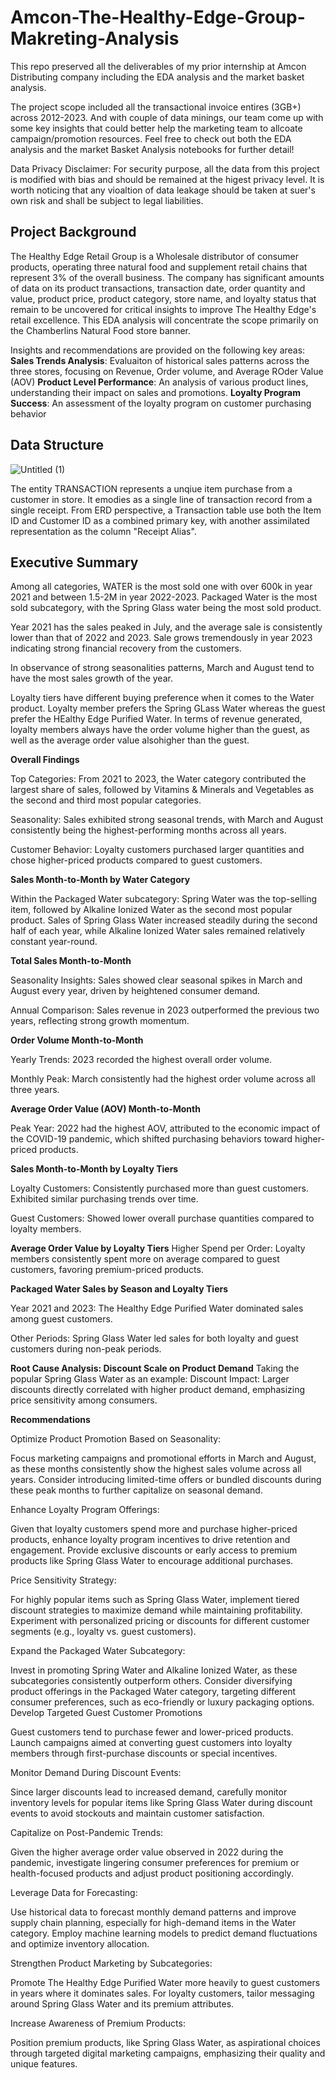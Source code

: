 # Amcon-The-Healthy-Edge-Group-Makreting-Analysis
This repo preserved all the deliverables of my prior internship at Amcon Distributing company including the EDA analysis and the market basket analysis.

The project scope included all the transactional invoice entires (3GB+) across 2012-2023. And with couple of data minings, our team come up with some key insights that could better help the marketing team to allcoate campaign/promotion resources. Feel free to check out both the EDA analysis and the market Basket Analysis notebooks for further detail!

Data Privacy Disclaimer: For security purpose, all the data from this project is modified with bias and should be remained at the higest privacy level. It is worth noticing that any vioaltion of data leakage should be taken at suer's own risk and shall be subject to legal liabilities.

## **Project Background**

The Healthy Edge Retail Group is a Wholesale distributor of consumer products, operating three natural food and supplement retail chains that represent 3% of the overall business.
The company has significant amounts of data on its product transactions, transaction date, order quantity and value, product price, product category, store name, and loyalty status that remain to be uncovered for critical insights to improve The Healthy Edge's retail excellence. This EDA analysis will concentrate the scope primarily on the Chamberlins Natural Food store banner. 

Insights and recommendations are provided on the following key areas:
**Sales Trends Analysis**: Evaluaiton of historical sales patterns across the three stores, focusing on Revenue, Order volume, and Average ROder Value (AOV)
**Product Level Performance**: An analysis of various product lines, understanding their impact on sales and promotions.
**Loyalty Program Success**: An assessment of the loyalty program on customer purchasing behavior

## **Data Structure**
![Untitled (1)](https://github.com/user-attachments/assets/805fea83-5291-4eeb-8524-384305be85df)

The entity TRANSACTION represents a unqiue item purchase from a customer in store. It emodies as a single line of transaction record from a single receipt. From ERD perspective, a Transaction table use both the Item ID and Customer ID as a combined primary key, with another assimilated representation as the column "Receipt Alias".

## **Executive Summary**

Among all categories, WATER is the most sold one with over  600k in year 2021 and between 1.5-2M in year 2022-2023. Packaged Water is the most sold subcategory, with the Spring Glass water being the most sold product. 

Year 2021 has the sales peaked in July, and the average sale is consistently lower than that of 2022 and 2023. Sale grows tremendously in year 2023 indicating strong financial recovery from the customers. 

In observance of strong seasonalities patterns, March and August tend to have the most sales growth of the year. 

Loyalty tiers have different buying preference when it comes to the Water product. Loyalty member prefers the Spring GLass Water whereas the guest prefer the HEalthy Edge Purified Water.
In terms of revenue generated, loyalty members always have the order volume higher than the guest, as well as the average order value alsohigher than the guest.

**Overall Findings**

Top Categories: From 2021 to 2023, the Water category contributed the largest share of sales, followed by Vitamins & Minerals and Vegetables as the second and third most popular categories.

Seasonality: Sales exhibited strong seasonal trends, with March and August consistently being the highest-performing months across all years.

Customer Behavior: Loyalty customers purchased larger quantities and chose higher-priced products compared to guest customers.

**Sales Month-to-Month by Water Category**

Within the Packaged Water subcategory:
Spring Water was the top-selling item, followed by Alkaline Ionized Water as the second most popular product.
Sales of Spring Glass Water increased steadily during the second half of each year, while Alkaline Ionized Water sales remained relatively constant year-round.

**Total Sales Month-to-Month**

Seasonality Insights: Sales showed clear seasonal spikes in March and August every year, driven by heightened consumer demand.

Annual Comparison: Sales revenue in 2023 outperformed the previous two years, reflecting strong growth momentum.

**Order Volume Month-to-Month**

Yearly Trends: 2023 recorded the highest overall order volume.

Monthly Peak: March consistently had the highest order volume across all three years.

**Average Order Value (AOV) Month-to-Month**

Peak Year: 2022 had the highest AOV, attributed to the economic impact of the COVID-19 pandemic, which shifted purchasing behaviors toward higher-priced products.

**Sales Month-to-Month by Loyalty Tiers**

Loyalty Customers:
Consistently purchased more than guest customers.
Exhibited similar purchasing trends over time.

Guest Customers:
Showed lower overall purchase quantities compared to loyalty members.

**Average Order Value by Loyalty Tiers**
Higher Spend per Order: Loyalty members consistently spent more on average compared to guest customers, favoring premium-priced products.

**Packaged Water Sales by Season and Loyalty Tiers**

Year 2021 and 2023:
The Healthy Edge Purified Water dominated sales among guest customers.

Other Periods:
Spring Glass Water led sales for both loyalty and guest customers during non-peak periods.

**Root Cause Analysis: Discount Scale on Product Demand**
Taking the popular Spring Glass Water as an example:
Discount Impact: Larger discounts directly correlated with higher product demand, emphasizing price sensitivity among consumers.

**Recommendations**

Optimize Product Promotion Based on Seasonality:

Focus marketing campaigns and promotional efforts in March and August, as these months consistently show the highest sales volume across all years.
Consider introducing limited-time offers or bundled discounts during these peak months to further capitalize on seasonal demand.

Enhance Loyalty Program Offerings:

Given that loyalty customers spend more and purchase higher-priced products, enhance loyalty program incentives to drive retention and engagement.
Provide exclusive discounts or early access to premium products like Spring Glass Water to encourage additional purchases.

Price Sensitivity Strategy:

For highly popular items such as Spring Glass Water, implement tiered discount strategies to maximize demand while maintaining profitability.
Experiment with personalized pricing or discounts for different customer segments (e.g., loyalty vs. guest customers).

Expand the Packaged Water Subcategory:

Invest in promoting Spring Water and Alkaline Ionized Water, as these subcategories consistently outperform others.
Consider diversifying product offerings in the Packaged Water category, targeting different consumer preferences, such as eco-friendly or luxury packaging options.
Develop Targeted Guest Customer Promotions

Guest customers tend to purchase fewer and lower-priced products. Launch campaigns aimed at converting guest customers into loyalty members through first-purchase discounts or special incentives.

Monitor Demand During Discount Events:

Since larger discounts lead to increased demand, carefully monitor inventory levels for popular items like Spring Glass Water during discount events to avoid stockouts and maintain customer satisfaction.

Capitalize on Post-Pandemic Trends:

Given the higher average order value observed in 2022 during the pandemic, investigate lingering consumer preferences for premium or health-focused products and adjust product positioning accordingly.

Leverage Data for Forecasting:

Use historical data to forecast monthly demand patterns and improve supply chain planning, especially for high-demand items in the Water category.
Employ machine learning models to predict demand fluctuations and optimize inventory allocation.

Strengthen Product Marketing by Subcategories:

Promote The Healthy Edge Purified Water more heavily to guest customers in years where it dominates sales. For loyalty customers, tailor messaging around Spring Glass Water and its premium attributes.

Increase Awareness of Premium Products:

Position premium products, like Spring Glass Water, as aspirational choices through targeted digital marketing campaigns, emphasizing their quality and unique features.
